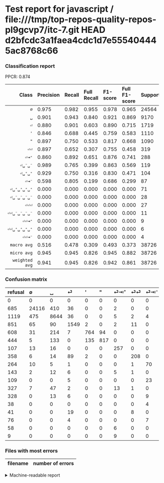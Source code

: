 # Test report for javascript / file:///tmp/top-repos-quality-repos-pl9gcvp7/itc-7.git HEAD d2bfcdc3a1faea4cdc1d7e555404445ac8768c66

### Classification report

PPCR: 0.874

| Class | Precision | Recall | Full Recall | F1-score | Full F1-score | Support | Full Support | PPCR |
|------:|:----------|:-------|:------------|:---------|:---------|:--------|:-------------|:-----|
| `∅` | 0.975| 0.982| 0.955| 0.978| 0.965| 24564| 25249| 0.973 |
| `␣` | 0.901| 0.943| 0.840| 0.921| 0.869| 9170| 10289| 0.891 |
| `⏎` | 0.880| 0.901| 0.603| 0.890| 0.715| 1719| 2570| 0.669 |
| `'` | 0.846| 0.688| 0.445| 0.759| 0.583| 1110| 1718| 0.646 |
| `"` | 0.897| 0.750| 0.533| 0.817| 0.668| 1090| 1534| 0.711 |
| `⏎⏎` | 0.897| 0.652| 0.307| 0.755| 0.458| 319| 677| 0.471 |
| `⏎⇥⁺` | 0.860| 0.892| 0.651| 0.876| 0.741| 288| 395| 0.729 |
| `⏎␣⁻␣⁻` | 0.989| 0.765| 0.399| 0.863| 0.569| 119| 228| 0.522 |
| `⏎␣⁺␣⁺` | 0.929| 0.750| 0.316| 0.830| 0.471| 104| 247| 0.421 |
| `⏎⇥⁻` | 0.598| 0.805| 0.199| 0.686| 0.299| 87| 351| 0.248 |
| `⏎␣⁺␣⁺␣⁺␣⁺` | 0.000| 0.000| 0.000| 0.000| 0.000| 71| 398| 0.178 |
| `⏎␣⁻␣⁻␣⁻␣⁻` | 0.000| 0.000| 0.000| 0.000| 0.000| 28| 356| 0.079 |
| `⏎⏎⏎` | 0.000| 0.000| 0.000| 0.000| 0.000| 27| 68| 0.397 |
| `⏎⏎␣⁻␣⁻␣⁻␣⁻` | 0.000| 0.000| 0.000| 0.000| 0.000| 11| 87| 0.126 |
| `⏎⏎⇥⁺` | 0.000| 0.000| 0.000| 0.000| 0.000| 9| 18| 0.500 |
| `⏎⏎␣⁺␣⁺␣⁺␣⁺` | 0.000| 0.000| 0.000| 0.000| 0.000| 6| 64| 0.094 |
| `⏎⏎⇥⁻` | 0.000| 0.000| 0.000| 0.000| 0.000| 4| 42| 0.095 |
| `macro avg` | 0.516| 0.478| 0.309| 0.493| 0.373| 38726| 44291| 0.874 |
| `micro avg` | 0.945| 0.945| 0.826| 0.945| 0.882| 38726| 44291| 0.874 |
| `weighted avg` | 0.941| 0.945| 0.826| 0.942| 0.861| 38726| 44291| 0.874 |

### Confusion matrix

|refusal|  ∅| ␣| ⏎| '| "| ⏎⇥⁺| ⏎⏎| ⏎⇥⁻| ⏎␣⁺␣⁺| ⏎␣⁻␣⁻| ⏎␣⁺␣⁺␣⁺␣⁺| ⏎␣⁻␣⁻␣⁻␣⁻| ⏎⏎⇥⁻| ⏎⏎⏎| ⏎⏎␣⁻␣⁻␣⁻␣⁻| ⏎⏎␣⁺␣⁺␣⁺␣⁺| ⏎⏎⇥⁺| 
|:---|:---|:---|:---|:---|:---|:---|:---|:---|:---|:---|:---|:---|:---|:---|:---|:---|:---|
|0 |0 |0 |0 |0 |0 |0 |0 |0 |0 |0 |0 |0 |0 |0 |0 |0 |0 |
|685 |24116 |410 |36 |0 |0 |2 |0 |0 |0 |0 |0 |0 |0 |0 |0 |0 |0 |
|1119 |475 |8644 |36 |0 |0 |5 |2 |4 |3 |1 |0 |0 |0 |0 |0 |0 |0 |
|851 |65 |90 |1549 |2 |0 |2 |11 |0 |0 |0 |0 |0 |0 |0 |0 |0 |0 |
|608 |31 |214 |7 |764 |94 |0 |0 |0 |0 |0 |0 |0 |0 |0 |0 |0 |0 |
|444 |5 |133 |0 |135 |817 |0 |0 |0 |0 |0 |0 |0 |0 |0 |0 |0 |0 |
|107 |13 |16 |0 |0 |0 |257 |0 |0 |2 |0 |0 |0 |0 |0 |0 |0 |0 |
|358 |6 |14 |89 |2 |0 |0 |208 |0 |0 |0 |0 |0 |0 |0 |0 |0 |0 |
|264 |10 |5 |1 |0 |0 |0 |1 |70 |0 |0 |0 |0 |0 |0 |0 |0 |0 |
|143 |2 |12 |6 |0 |0 |5 |1 |0 |78 |0 |0 |0 |0 |0 |0 |0 |0 |
|109 |0 |0 |5 |0 |0 |0 |0 |23 |0 |91 |0 |0 |0 |0 |0 |0 |0 |
|327 |7 |47 |2 |0 |0 |13 |1 |0 |1 |0 |0 |0 |0 |0 |0 |0 |0 |
|328 |0 |13 |6 |0 |0 |0 |0 |9 |0 |0 |0 |0 |0 |0 |0 |0 |0 |
|38 |0 |0 |0 |0 |0 |0 |0 |4 |0 |0 |0 |0 |0 |0 |0 |0 |0 |
|41 |0 |0 |19 |0 |0 |0 |8 |0 |0 |0 |0 |0 |0 |0 |0 |0 |0 |
|76 |0 |0 |4 |0 |0 |0 |0 |7 |0 |0 |0 |0 |0 |0 |0 |0 |0 |
|58 |0 |0 |0 |0 |0 |6 |0 |0 |0 |0 |0 |0 |0 |0 |0 |0 |0 |
|9 |0 |0 |0 |0 |0 |9 |0 |0 |0 |0 |0 |0 |0 |0 |0 |0 |0 |

### Files with most errors

| filename | number of errors|
|:----:|:-----|

<details>
    <summary>Machine-readable report</summary>
```json
{
  "cl_report": {"\"": {"f1-score": 0.816591704147926, "precision": 0.8968166849615807, "recall": 0.7495412844036697, "support": 1090}, "\u0027": {"f1-score": 0.7590660705414803, "precision": 0.8460686600221484, "recall": 0.6882882882882883, "support": 1110}, "macro avg": {"f1-score": 0.4926466155883156, "precision": 0.5159324169594954, "recall": 0.4780610674711448, "support": 38726}, "micro avg": {"f1-score": 0.944946547539121, "precision": 0.944946547539121, "recall": 0.944946547539121, "support": 38726}, "weighted avg": {"f1-score": 0.9421766109424988, "precision": 0.9410246076973018, "recall": 0.944946547539121, "support": 38726}, "\u2205": {"f1-score": 0.9784557958372216, "precision": 0.9751718560452891, "recall": 0.9817619280247517, "support": 24564}, "\u23ce": {"f1-score": 0.8904857717734982, "precision": 0.8801136363636364, "recall": 0.9011052937754508, "support": 1719}, "\u23ce\u21e5\u207a": {"f1-score": 0.8756388415672912, "precision": 0.8595317725752508, "recall": 0.8923611111111112, "support": 288}, "\u23ce\u21e5\u207b": {"f1-score": 0.6862745098039216, "precision": 0.5982905982905983, "recall": 0.8045977011494253, "support": 87}, "\u23ce\u23ce": {"f1-score": 0.7549909255898367, "precision": 0.896551724137931, "recall": 0.6520376175548589, "support": 319}, "\u23ce\u23ce\u21e5\u207a": {"f1-score": 0.0, "precision": 0.0, "recall": 0.0, "support": 9}, "\u23ce\u23ce\u21e5\u207b": {"f1-score": 0.0, "precision": 0.0, "recall": 0.0, "support": 4}, "\u23ce\u23ce\u23ce": {"f1-score": 0.0, "precision": 0.0, "recall": 0.0, "support": 27}, "\u23ce\u23ce\u2423\u207a\u2423\u207a\u2423\u207a\u2423\u207a": {"f1-score": 0.0, "precision": 0.0, "recall": 0.0, "support": 6}, "\u23ce\u23ce\u2423\u207b\u2423\u207b\u2423\u207b\u2423\u207b": {"f1-score": 0.0, "precision": 0.0, "recall": 0.0, "support": 11}, "\u23ce\u2423\u207a\u2423\u207a": {"f1-score": 0.8297872340425532, "precision": 0.9285714285714286, "recall": 0.75, "support": 104}, "\u23ce\u2423\u207a\u2423\u207a\u2423\u207a\u2423\u207a": {"f1-score": 0.0, "precision": 0.0, "recall": 0.0, "support": 71}, "\u23ce\u2423\u207b\u2423\u207b": {"f1-score": 0.8625592417061612, "precision": 0.9891304347826086, "recall": 0.7647058823529411, "support": 119}, "\u23ce\u2423\u207b\u2423\u207b\u2423\u207b\u2423\u207b": {"f1-score": 0.0, "precision": 0.0, "recall": 0.0, "support": 28}, "\u2423": {"f1-score": 0.9211423699914748, "precision": 0.9006042925609502, "recall": 0.9426390403489641, "support": 9170}},
  "cl_report_full": {"\"": {"f1-score": 0.6683026584867077, "precision": 0.8968166849615807, "recall": 0.5325945241199479, "support": 1534}, "\u0027": {"f1-score": 0.5829835940480732, "precision": 0.8460686600221484, "recall": 0.4447031431897555, "support": 1718}, "macro avg": {"f1-score": 0.37285828155401435, "precision": 0.5159324169594954, "recall": 0.3086754153473345, "support": 44291}, "micro avg": {"f1-score": 0.8816025633304022, "precision": 0.944946547539121, "recall": 0.8262175159738999, "support": 44291}, "weighted avg": {"f1-score": 0.8608915524400348, "precision": 0.9164603645649673, "recall": 0.8262175159738999, "support": 44291}, "\u2205": {"f1-score": 0.9650453190339943, "precision": 0.9751718560452891, "recall": 0.9551269357202266, "support": 25249}, "\u23ce": {"f1-score": 0.715473441108545, "precision": 0.8801136363636364, "recall": 0.6027237354085603, "support": 2570}, "\u23ce\u21e5\u207a": {"f1-score": 0.7406340057636888, "precision": 0.8595317725752508, "recall": 0.6506329113924051, "support": 395}, "\u23ce\u21e5\u207b": {"f1-score": 0.29914529914529914, "precision": 0.5982905982905983, "recall": 0.19943019943019943, "support": 351}, "\u23ce\u23ce": {"f1-score": 0.45764576457645767, "precision": 0.896551724137931, "recall": 0.3072378138847858, "support": 677}, "\u23ce\u23ce\u21e5\u207a": {"f1-score": 0.0, "precision": 0.0, "recall": 0.0, "support": 18}, "\u23ce\u23ce\u21e5\u207b": {"f1-score": 0.0, "precision": 0.0, "recall": 0.0, "support": 42}, "\u23ce\u23ce\u23ce": {"f1-score": 0.0, "precision": 0.0, "recall": 0.0, "support": 68}, "\u23ce\u23ce\u2423\u207a\u2423\u207a\u2423\u207a\u2423\u207a": {"f1-score": 0.0, "precision": 0.0, "recall": 0.0, "support": 64}, "\u23ce\u23ce\u2423\u207b\u2423\u207b\u2423\u207b\u2423\u207b": {"f1-score": 0.0, "precision": 0.0, "recall": 0.0, "support": 87}, "\u23ce\u2423\u207a\u2423\u207a": {"f1-score": 0.47129909365558914, "precision": 0.9285714285714286, "recall": 0.3157894736842105, "support": 247}, "\u23ce\u2423\u207a\u2423\u207a\u2423\u207a\u2423\u207a": {"f1-score": 0.0, "precision": 0.0, "recall": 0.0, "support": 398}, "\u23ce\u2423\u207b\u2423\u207b": {"f1-score": 0.5687500000000001, "precision": 0.9891304347826086, "recall": 0.3991228070175439, "support": 228}, "\u23ce\u2423\u207b\u2423\u207b\u2423\u207b\u2423\u207b": {"f1-score": 0.0, "precision": 0.0, "recall": 0.0, "support": 356}, "\u2423": {"f1-score": 0.8693116105998894, "precision": 0.9006042925609502, "recall": 0.8401205170570513, "support": 10289}},
  "ppcr": 0.8743537061705539
}
```
</details>
